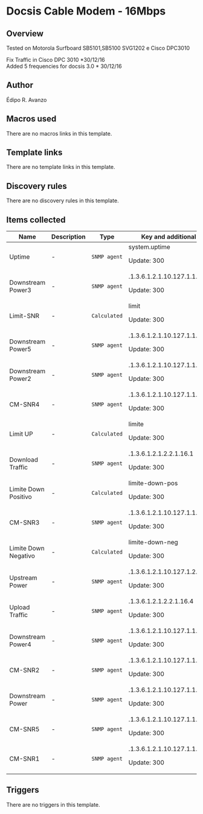 # Docsis Cable Modem - 16Mbps

## Overview

Tested on Motorola Surfboard SB5101,SB5100 SVG1202 e Cisco DPC3010


Fix Traffic in Cisco DPC 3010 *30/12/16  
Added 5 frequencies for docsis 3.0 * 30/12/16



## Author

Édipo R. Avanzo

## Macros used

There are no macros links in this template.

## Template links

There are no template links in this template.

## Discovery rules

There are no discovery rules in this template.

## Items collected

|Name|Description|Type|Key and additional info|
|----|-----------|----|----|
|Uptime|<p>-</p>|`SNMP agent`|system.uptime<p>Update: 300</p>|
|Downstream Power3|<p>-</p>|`SNMP agent`|.1.3.6.1.2.1.10.127.1.1.1.1.6.49<p>Update: 300</p>|
|Limit-SNR|<p>-</p>|`Calculated`|limit<p>Update: 300</p>|
|Downstream Power5|<p>-</p>|`SNMP agent`|.1.3.6.1.2.1.10.127.1.1.1.1.6.51<p>Update: 300</p>|
|Downstream Power2|<p>-</p>|`SNMP agent`|.1.3.6.1.2.1.10.127.1.1.1.1.6.48<p>Update: 300</p>|
|CM-SNR4|<p>-</p>|`SNMP agent`|.1.3.6.1.2.1.10.127.1.1.4.1.5.50<p>Update: 300</p>|
|Limit UP|<p>-</p>|`Calculated`|limite<p>Update: 300</p>|
|Download Traffic|<p>-</p>|`SNMP agent`|.1.3.6.1.2.1.2.2.1.16.1<p>Update: 300</p>|
|Limite Down Positivo|<p>-</p>|`Calculated`|limite-down-pos<p>Update: 300</p>|
|CM-SNR3|<p>-</p>|`SNMP agent`|.1.3.6.1.2.1.10.127.1.1.4.1.5.49<p>Update: 300</p>|
|Limite Down Negativo|<p>-</p>|`Calculated`|limite-down-neg<p>Update: 300</p>|
|Upstream Power|<p>-</p>|`SNMP agent`|.1.3.6.1.2.1.10.127.1.2.2.1.3.2<p>Update: 300</p>|
|Upload Traffic|<p>-</p>|`SNMP agent`|.1.3.6.1.2.1.2.2.1.16.4<p>Update: 300</p>|
|Downstream Power4|<p>-</p>|`SNMP agent`|.1.3.6.1.2.1.10.127.1.1.1.1.6.50<p>Update: 300</p>|
|CM-SNR2|<p>-</p>|`SNMP agent`|.1.3.6.1.2.1.10.127.1.1.4.1.5.48<p>Update: 300</p>|
|Downstream Power|<p>-</p>|`SNMP agent`|.1.3.6.1.2.1.10.127.1.1.1.1.6.3<p>Update: 300</p>|
|CM-SNR5|<p>-</p>|`SNMP agent`|.1.3.6.1.2.1.10.127.1.1.4.1.5.51<p>Update: 300</p>|
|CM-SNR1|<p>-</p>|`SNMP agent`|.1.3.6.1.2.1.10.127.1.1.4.1.5.3<p>Update: 300</p>|
## Triggers

There are no triggers in this template.

